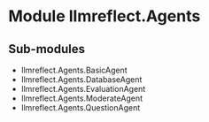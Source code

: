 Module llmreflect.Agents
========================

Sub-modules
-----------
* llmreflect.Agents.BasicAgent
* llmreflect.Agents.DatabaseAgent
* llmreflect.Agents.EvaluationAgent
* llmreflect.Agents.ModerateAgent
* llmreflect.Agents.QuestionAgent